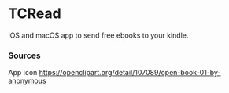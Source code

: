 # TCRead

iOS and macOS app to send free ebooks to your kindle.

### Sources

App icon https://openclipart.org/detail/107089/open-book-01-by-anonymous


